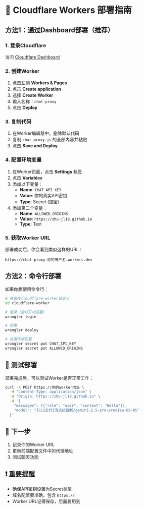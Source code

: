 # 🚀 Cloudflare Workers 部署指南

## 方法1：通过Dashboard部署（推荐）

### 1. 登录Cloudflare
访问 [Cloudflare Dashboard](https://dash.cloudflare.com)

### 2. 创建Worker
1. 点击左侧 **Workers & Pages**
2. 点击 **Create application**
3. 选择 **Create Worker**
4. 输入名称：`chat-proxy`
5. 点击 **Deploy**

### 3. 复制代码
1. 在Worker编辑器中，删除默认代码
2. 复制 `chat-proxy.js` 的全部内容并粘贴
3. 点击 **Save and Deploy**

### 4. 配置环境变量
1. 在Worker页面，点击 **Settings** 标签
2. 点击 **Variables**
3. 添加以下变量：
   - **Name**: `CHAT_API_KEY`
   - **Value**: 你的真实API密钥
   - **Type**: Secret (加密)
4. 添加第二个变量：
   - **Name**: `ALLOWED_ORIGINS`
   - **Value**: `https://zhu-jl18.github.io`
   - **Type**: Text

### 5. 获取Worker URL
部署成功后，你会看到类似这样的URL：
```
https://chat-proxy.你的用户名.workers.dev
```

## 方法2：命令行部署

如果你想使用命令行：

```bash
# 确保在cloudflare-worker目录下
cd cloudflare-worker

# 登录（会打开浏览器）
wrangler login

# 部署
wrangler deploy

# 设置环境变量
wrangler secret put CHAT_API_KEY
wrangler secret put ALLOWED_ORIGINS
```

## 🔧 测试部署

部署完成后，可以测试Worker是否正常工作：

```bash
curl -X POST https://你的worker地址 \
  -H "Content-Type: application/json" \
  -H "Origin: https://zhu-jl18.github.io" \
  -d '{
    "messages": [{"role": "user", "content": "Hello"}],
    "model": "[CLI反代]流式抗截断/gemini-2.5-pro-preview-06-05"
  }'
```

## 📝 下一步

1. 记录你的Worker URL
2. 更新前端配置文件中的代理地址
3. 测试聊天功能

## ❗ 重要提醒

- 确保API密钥设置为Secret类型
- 域名配置要准确，包含 `https://`
- Worker URL记得保存，后面要用到

